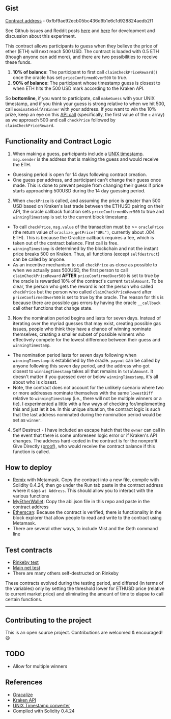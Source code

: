 ## Gist

[Contract address](https://etherscan.io/address/0xfbf9ae92ecb05bc436d9b1e6c1d928824aedb2f1) - 0xfbf9ae92ecb05bc436d9b1e6c1d928824aedb2f1

See Github issues and Reddit posts [here](https://www.reddit.com/r/ethtrader/comments/8ta4l4/eth_at_1000_usd_smart_contract/) and [here](https://www.reddit.com/r/ethtrader/comments/8tgjqk/update_eth_at_1000usd_smart_contract/) for development and discussion about this experiment.

This contract allows participants to guess when they believe the price of ether (ETH) will next reach 500 USD. The contract is loaded with 0.5 ETH (though anyone can add more), and there are two possibilities to receive these funds.

1. **10% of balance**: The participant to first call `claimCheckPriceReward()` once the oracle has set `priceConfirmedOver500` to true.
2. **90% of balance**: The participant whose timestamp guess is closest to when ETH hits the 500 USD mark according to the Kraken API.

So **bottomline**, if you want to participate, call `makeGuess` with your UNIX timestamp, and if you think your guess is strong relative to when we hit 500, call `nominateSelfAsWinner` with your address. If you want to win the 10% prize, keep an eye on this [API call](https://api.kraken.com/0/public/Ticker?pair=ETHUSD) (specifically, the first value of the `c` array) as we approach 500 and call `checkPrice` followed by `claimCheckPriceReward`.

## Functionality and Contract Logic

1. When making a guess, participants include a [UNIX timestamp](https://www.unixtimestamp.com/index.php). `msg.sender` is the address that is making the guess and would receive the ETH.

* Guessing period is open for 14 days following contract creation.
* One guess per address, and participant can't change their guess once made. This is done to prevent people from changing their guess if price starts approaching 500USD during the 14 day guessing period.

2. When `checkPrice` is called, and assuming the price is greater than 500 USD based on Kraken's last trade between the ETHUSD pairing on their API, the oracle callback function sets `priceConfirmedOver500` to true and `winningTimestamp` is set to the current block timestamp.

* To call `checkPrice`, `msg.value` of the transaction must be >= `oraclePrice` (the return value of `oraclize_getPrice("URL")`, currently about .004 ETH). This is because the Oraclize callback requires a fee, which is taken out of the contract balance. First call is free.
* `winningTimestamp` is determined by the blockchain and not the instant price breaks 500 on Kraken. Thus, all functions (except `selfdestruct`) can be called by anyone.
* As an incentive mechanism to call `checkPrice` as close as possible to when we actually pass 500USD, the first person to call `claimCheckPriceReward` **AFTER** `priceConfirmedOver500` is set to true by the oracle is rewarded 10% of the contract's current `totalAmount`. To be clear, the person who gets the reward is not the person who called `checkPrice` but the person who called `claimCheckPriceReward` after `priceConfirmedOver500` is set to true by the oracle. The reason for this is because there are possible gas errors by having the oracle `__callback` call other functions that change state.

3. Now the nomination period begins and lasts for seven days. Instead of iterating over the myriad guesses that may exist, creating possible gas issues, people who think they have a chance of winning nominate themselves, creating a smaller subset of possible winners who effectively compete for the lowest difference between their guess and `winningTimestamp`.

* The nomination period lasts for seven days following when `winningTimestamp` is established by the oracle. `payout` can be called by anyone following this seven day period, and the address who got closest to `winningTimestamp` takes all that remains in `totalAmount`. It doesn't matter if you guessed over or below `winningTimestamp`, it's all about who is closest.
* Note, the contract does not account for the unlikely scenario where two or more addresses nominate themselves with the same `lowestDiff` relative to `winningTimestamp` (i.e., there will not be multiple winners or a tie). I experimented a little with a few ways of checking for/implementing this and just let it be. In this unique situation, the contract logic is such that the last address nominated during the nomination period would be set as `winner`.

4. Self Destruct - I have included an escape hatch that the `owner` can call in the event that there is some unforeseen logic error or if Kraken's API changes. The address hard-coded in the contract is for the nonprofit Give Directly ([proof](https://givedirectly.org/give-now?crypto=eth)), who would receive the contract balance if this function is called.

## How to deploy

* [Remix](https://remix.ethereum.org) with Metamask. Copy the contract into a new file, compile with  Solidity 0.4.24, then go under the Run tab paste in the contract address where it says `at Address`. This should allow you to interact with the various functions
* [MyEtherWallet](https://www.myetherwallet.com/#contracts): Copy the abi.json file in this repo and paste in the contract address
* [Etherscan](https://etherscan.io/address/0xfbf9ae92ecb05bc436d9b1e6c1d928824aedb2f1#readContract): Because the contract is verified, there is functionality in the block explorer that allow people to read and write to the contract using Metamask.
* There are several other ways, to include Mist and the Geth command line

## Test contracts

* [Rinkeby test](https://rinkeby.etherscan.io/address/0x701efc16e34b0f95ea2f9399b0da699d3f391af3)
* [Main net test](https://etherscan.io/address/0x8f234972e3f9a76c0a25b3cd49ea9cf3afdf5538)
* There are many others self-destructed on Rinkeby

These contracts evolved during the testing period, and differed (in terms of the variables) only by setting the threshold lower for ETHUSD price (relative to current market price) and eliminating the amount of time to elapse to call certain functions.

---

## Contributing to the project

This is an open source project. Contributions are welcomed & encouraged! :smile:

## TODO
* Allow for multiple winners

## References
* [Oracalize](https://docs.oraclize.it/)
* [Kraken API](https://www.kraken.com/help/api#get-ticker-info)
* [UNIX Timestamp converter](https://www.unixtimestamp.com/index.php)
* Compiled with Solidity 0.4.24